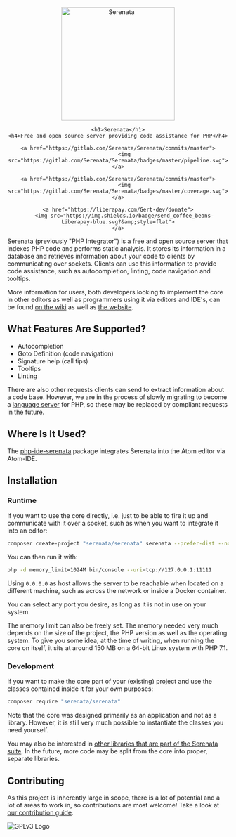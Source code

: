 <div align="center">
    <a href="https://gitlab.com/Serenata/Serenata"><img src="https://assets.gitlab-static.net/uploads/-/system/project/avatar/2815601/PHP_Integrator.png" alt="Serenata" title="Serenata" width="258"></a>

    <h1>Serenata</h1>
    <h4>Free and open source server providing code assistance for PHP</h4>

    <a href="https://gitlab.com/Serenata/Serenata/commits/master">
        <img src="https://gitlab.com/Serenata/Serenata/badges/master/pipeline.svg">
    </a>

    <a href="https://gitlab.com/Serenata/Serenata/commits/master">
        <img src="https://gitlab.com/Serenata/Serenata/badges/master/coverage.svg">
    </a>

    <a href="https://liberapay.com/Gert-dev/donate">
        <img src="https://img.shields.io/badge/send_coffee_beans-Liberapay-blue.svg?&amp;style=flat">
    </a>
</div>

Serenata (previously "PHP Integrator") is a free and open source server that indexes PHP code and performs static analysis. It stores its information in a database and retrieves information about your code to clients by communicating over sockets. Clients can use this information to provide code assistance, such as autocompletion, linting, code navigation and tooltips.

More information for users, both developers looking to implement the core in other editors as well as programmers using it via editors and IDE's, can be found [on the wiki](https://gitlab.com/Serenata/Serenata/wikis/home) as well as [the website](https://Serenata.github.io/).

## What Features Are Supported?
* Autocompletion
* Goto Definition (code navigation)
* Signature help (call tips)
* Tooltips
* Linting

There are also other requests clients can send to extract information about a code base. However, we are in the process of slowly migrating to become a [language server](https://microsoft.github.io/language-server-protocol/) for PHP, so these may be replaced by compliant requests in the future.

## Where Is It Used?
The [php-ide-serenata](https://github.com/Gert-dev/php-ide-serenata/) package integrates Serenata into the Atom editor via Atom-IDE.

## Installation
### Runtime
If you want to use the core directly, i.e. just to be able to fire it up and communicate with it over a socket, such as when you want to integrate it into an editor:

```sh
composer create-project "serenata/serenata" serenata --prefer-dist --no-dev
```

You can then run it with:

```sh
php -d memory_limit=1024M bin/console --uri=tcp://127.0.0.1:11111
```

Using `0.0.0.0` as host allows the server to be reachable when located on a different machine, such as across the network or inside a Docker container.

You can select any port you desire, as long as it is not in use on your system.

The memory limit can also be freely set. The memory needed very much depends on the size of the project, the PHP version as well as the operating system. To give you some idea, at the time of writing, when running the core on itself, it sits at around 150 MB on a 64-bit Linux system with PHP 7.1.

### Development
If you want to make the core part of your (existing) project and use the classes contained inside it for your own purposes:

```sh
composer require "serenata/serenata"
```

Note that the core was designed primarily as an application and not as a library. However, it is still very much possible to instantiate the classes you need yourself.

You may also be interested in [other libraries that are part of the Serenata suite](https://gitlab.com/Serenata). In the future, more code may be split from the core into proper, separate libraries.

## Contributing
As this project is inherently large in scope, there is a lot of potential and a lot of areas to work in, so contributions are most welcome! Take a look at [our contribution guide](https://gitlab.com/Serenata/Serenata/blob/master/CONTRIBUTING.md).

![GPLv3 Logo](https://gitlab.com/Serenata/Serenata/raw/793c93b0f69a5f4ba183f1dfff79f0c68d9bd010/resources/images/gpl_v3.png)

